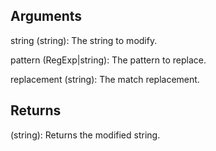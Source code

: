 ## Arguments

string (string): The string to modify.

pattern (RegExp|string): The pattern to replace.

replacement (string): The match replacement.

## Returns

(string): Returns the modified string.
